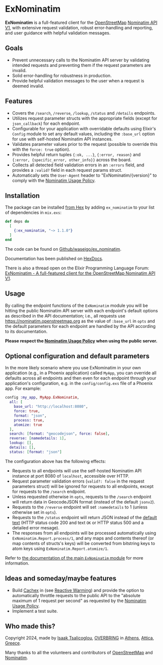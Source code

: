 <!-- <img src="./etc/assets/ex_nominatim_logo.png" height="100"> -->

# ExNominatim

**ExNominatim** is a full-featured client for the [OpenStreetMap](https://www.openstreetmap.org) [Nominatim API V1](https://nominatim.org/release-docs/latest/api/Overview/), with extensive request validation, robust error-handling and reporting, and user guidance with helpful validation messages.

## Goals

* Prevent unnecessary calls to the Nominatim API server by validating intended requests and preventing them if the request parameters are invalid.
* Solid error-handling for robustness in production.
* Provide helpful validation messages to the user when a request is deemed invalid.

## Features

* Covers the `/search`, `/reverse`, `/lookup`, `/status` and `/details` endpoints.
* Utilizes request parameter structs with the appropriate fields (except for `json_callback`) for each endpoint.
* Configurable for your application with overridable defaults using Elixir's `Config` module to set any default values, including the `:base_url` option for use with self-hosted Nominatim API instances.
* Validates parameter values prior to the request (possible to override this with the `force: true` option).
* Provides helpful return tuples `{:ok, ...}`, `{:error, reason}` and `{:error, {specific_error, other_info}}` across the board.
* Collects all detected field validation errors in an `:errors` field, and provides a `:valid?` field in each request params struct.
* Automatically sets the `User-Agent` header to "ExNominatim/{version}" to comply with the [Nominatim Usage Policy](https://operations.osmfoundation.org/policies/nominatim/).

## Installation

The package can be installed [from Hex](https://hex.pm/package/ex_nominatim) by adding `ex_nominatim` to your list of dependencies in `mix.exs`:

```elixir
def deps do
  [
    {:ex_nominatim, "~> 1.1.0"}
  ]
end
```

The code can be found on [Github/waseigo/ex_nominatim](https://github.com/waseigo/ex_nominatim).

Documentation has been published on [HexDocs](https://hexdocs.pm/ex_nominatim).

There is also a thread open on the Elixir Programming Language Forum: [ExNominatim - A full-featured client for the OpenStreetMap Nominatim API V1](https://elixirforum.com/t/exnominatim-a-full-featured-client-for-the-openstreetmap-nominatim-api-v1/65120/1).

## Usage

By calling the endpoint functions of the `ExNominatim` module you will be hitting the public Nominatim API server with each endpoint's default options as described in the API documentation; i.e., all requests use <https://nominatim.openstreetmap.org> as the value of `:base_url` in `opts` and the default parameters for each endpoint are handled by the API according to its documentation.

**Please respect the [Nominatim Usage Policy](https://operations.osmfoundation.org/policies/nominatim/) when using the public server.**

## Optional configuration and default parameters

In the more likely scenario where you use ExNominatim in your own application (e.g., in a Phoenix application) called `MyApp`, you can override all defaults across all endpoints and then even for each endpoint through your application's configuration, e.g. in the `config/config.exs` file of a Phoenix app. For example:

```elixir
config :my_app, MyApp.ExNominatim,
  all: [
    base_url: "http://localhost:8080",
    force: true,
    format: "json",
    process: true,
    atomize: true
  ],
  search: [format: "geocodejson", force: false],
  reverse: [namedetails: 1],
  lookup: [],
  details: [],
  status: [format: "json"]
```

The configuration above has the following effects:

* Requests to all endpoints will use the self-hosted Nominatim API instance at port 8080 of `localhost`, accessible over HTTP.
* Request parameter validation errors (`valid?: false` in the request parameters struct) will be ignored for requests to all endpoints, except for requests to the `/search` endpoint.
* Unless requested otherwise in `opts`, requests to the `/search` endpoint will return data in GeocodeJSON format (instead of the default `jsonv2`).
* Requests to the `/reverse` endpoint will set `:namedetails` to 1 (unless otherwise set in `opts`).
* Requests to the `/status` endpoint will return JSON instead of the [default text](https://nominatim.org/release-docs/develop/api/Status/#output) (HTTP status code 200 and text `OK` or HTTP status 500 and a detailed error mesage).
* The responses from all endpoints will be processed automatically using `ExNominatim.Report.process/1`, and any maps and contents thereof (or map contents of structs's keys) will be converted from bitstring keys to atom keys using `ExNominatim.Report.atomize/1`.

Refer to [the documentation of the main `ExNominatim` module](https://hexdocs.pm/ex_nominatim/ExNominatim.html) for more information.

## Ideas and someday/maybe features

* Build [Cachex](https://hexdocs.pm/cachex/Cachex.html) in (see [Reactive Warming](https://hexdocs.pm/cachex/reactive-warming.html)) and provide the option to automatically throttle requests to the public API to the "absolute maximum of 1 request per second" as requested by the [Nominatim Usage Policy](https://operations.osmfoundation.org/policies/nominatim/).
* Implement a test suite.

## Who made this?

Copyright 2024, made by [Isaak Tsalicoglou](https://linkedin.com/in/tisaak), [OVERBRING](https://overbring.com) in [Athens](https://www.openstreetmap.org/#map=11/37.9909/23.7387), [Attica](https://www.openstreetmap.org/#map=8/37.061/23.456), [Greece](https://www.openstreetmap.org/#map=6/38.310/24.489).

Many thanks to all the volunteers and contributors of [OpenStreetMap](https://www.openstreetmap.org/) and [Nominatim](https://nominatim.org/).